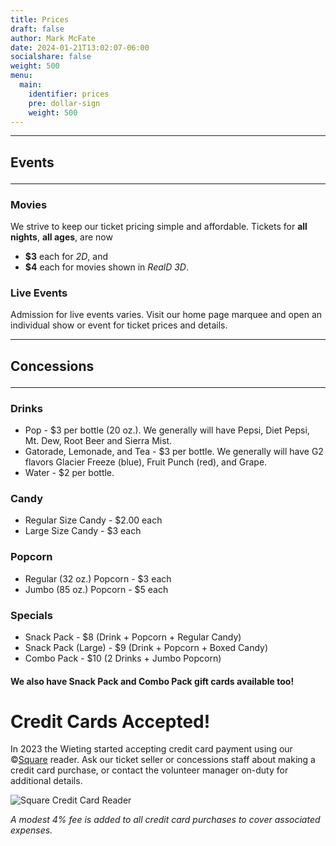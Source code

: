 ```yaml
---
title: Prices
draft: false
author: Mark McFate
date: 2024-01-21T13:02:07-06:00
socialshare: false
weight: 500
menu:
  main:
    identifier: prices
    pre: dollar-sign
    weight: 500
---
```


<hr/>

## Events <hr/>

### Movies

We strive to keep our ticket pricing simple and affordable.  Tickets for **all nights**, **all ages**, are now

  - **$3** each for _2D_, and
  - **$4** each for movies shown in _RealD 3D_.

### Live Events

Admission for live events varies. Visit our home page marquee and open an individual show or event for ticket prices and details.

<hr/>

## Concessions <hr/>

### Drinks

* Pop - $3 per bottle (20 oz.).  We generally will have Pepsi, Diet Pepsi, Mt. Dew, Root Beer and Sierra Mist.
* Gatorade, Lemonade, and Tea - $3 per bottle.  We generally will have G2 flavors Glacier Freeze (blue), Fruit Punch (red), and Grape.
* Water - $2 per bottle.

### Candy

* Regular Size Candy - $2.00 each
* Large Size Candy - $3 each

### Popcorn

* Regular (32 oz.) Popcorn - $3 each
* Jumbo (85 oz.) Popcorn - $5 each

### Specials

* Snack Pack - $8 (Drink + Popcorn + Regular Candy)
* Snack Pack (Large) - $9 (Drink + Popcorn + Boxed Candy)
* Combo Pack - $10 (2 Drinks + Jumbo Popcorn)

#### We also have Snack Pack and Combo Pack gift cards available too!

# Credit Cards Accepted!

In 2023 the Wieting started accepting credit card payment using our &copy;[Square](https://squareup.com) reader.  Ask our ticket seller or concessions staff about making a credit card purchase, or contact the volunteer manager on-duty for additional details.   

![Square Credit Card Reader](../images/Square-CC-Reader.png)  

_A modest 4% fee is added to all credit card purchases to cover associated expenses._  



